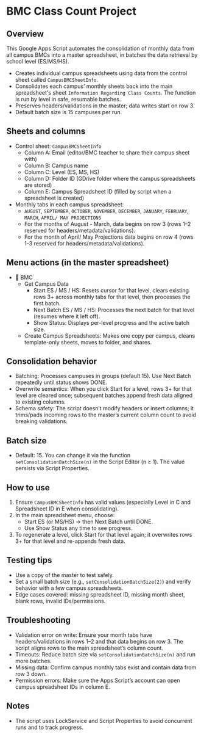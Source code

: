 # BMC Class Count Project

## Overview
This Google Apps Script automates the consolidation of monthly data from all campus BMCs into a master spreadsheet, in batches the data retrieval by school level (ES/MS/HS).

- Creates individual campus spreadsheets using data from the control sheet called `CampusBMCSheetInfo`.
- Consolidates each campus’ monthly sheets back into the main spreadsheet's sheet `Information Regarding Class Counts`. The function is run by level in safe, resumable batches.
- Preserves headers/validations in the master; data writes start on row 3.
- Default batch size is 15 campuses per run.

## Sheets and columns
- Control sheet: `CampusBMCSheetInfo`
  - Column A: Email (editor/BMC teacher to share their campus sheet with)
  - Column B: Campus name
  - Column C: Level (ES, MS, HS)
  - Column D: Folder ID (GDrive folder where the campus spreadsheets are stored)
  - Column E: Campus Spreadsheet ID (filled by script when a spreadsheet is created)
- Monthly tabs in each campus spreadsheet:
  - `AUGUST`, `SEPTEMBER`, `OCTOBER`, `NOVEMBER`, `DECEMBER`, `JANUARY`, `FEBRUARY`, `MARCH`, `APRIL/ MAY PROJECTIONS`
  - For the months of August - March, data begins on row 3 (rows 1–2 reserved for headers/metadata/validations).
  - For the month of April/ May Projections data begins on row 4 (rows 1-3 reserved for headers/metadata/validations).

## Menu actions (in the master spreadsheet)
- 🚩 BMC
  - Get Campus Data
    - Start ES / MS / HS: Resets cursor for that level, clears existing rows 3+ across monthly tabs for that level, then processes the first batch.
    - Next Batch ES / MS / HS: Processes the next batch for that level (resumes where it left off).
    - Show Status: Displays per-level progress and the active batch size.
  - Create Campus Spreadsheets: Makes one copy per campus, cleans template-only sheets, moves to folder, and shares.

## Consolidation behavior
- Batching: Processes campuses in groups (default 15). Use Next Batch repeatedly until status shows DONE.
- Overwrite semantics: When you click Start for a level, rows 3+ for that level are cleared once; subsequent batches append fresh data aligned to existing columns.
- Schema safety: The script doesn’t modify headers or insert columns; it trims/pads incoming rows to the master’s current column count to avoid breaking validations.

## Batch size
- Default: 15. You can change it via the function `setConsolidationBatchSize(n)` in the Script Editor (n ≥ 1). The value persists via Script Properties.

## How to use
1) Ensure `CampusBMCSheetInfo` has valid values (especially Level in C and Spreadsheet ID in E when consolidating).
2) In the main spreadsheet menu, choose:
   - Start ES (or MS/HS) → then Next Batch until DONE.
   - Use Show Status any time to see progress.
3) To regenerate a level, click Start for that level again; it overwrites rows 3+ for that level and re-appends fresh data.

## Testing tips
- Use a copy of the master to test safely.
- Set a small batch size (e.g., `setConsolidationBatchSize(2)`) and verify behavior with a few campus spreadsheets.
- Edge cases covered: missing spreadsheet ID, missing month sheet, blank rows, invalid IDs/permissions.

## Troubleshooting
- Validation error on write: Ensure your month tabs have headers/validations in rows 1–2 and that data begins on row 3. The script aligns rows to the main spreadsheet’s column count.
- Timeouts: Reduce batch size via `setConsolidationBatchSize(n)` and run more batches.
- Missing data: Confirm campus monthly tabs exist and contain data from row 3 down.
- Permission errors: Make sure the Apps Script’s account can open campus spreadsheet IDs in column E.

## Notes
- The script uses LockService and Script Properties to avoid concurrent runs and to track progress.

